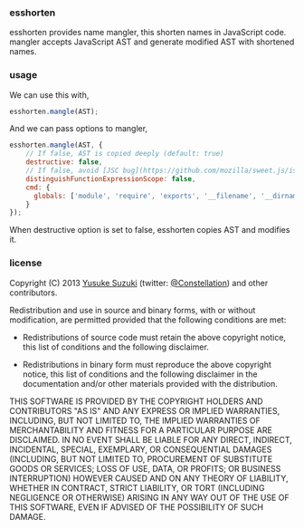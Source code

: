 ### esshorten

esshorten provides name mangler, this shorten names in JavaScript code. mangler accepts JavaScript AST and generate modified AST with shortened names.

### usage

We can use this with,

```js
esshorten.mangle(AST);
```

And we can pass options to mangler,

```js
esshorten.mangle(AST, {
    // If false, AST is copied deeply (default: true)
    destructive: false,
    // If false, avoid [JSC bug](https://github.com/mozilla/sweet.js/issues/138) (default: false)
    distinguishFunctionExpressionScope: false,
    cmd: {
      globals: ['module', 'require', 'exports', '__filename', '__dirname']
    }
});
```

When destructive option is set to false, esshorten copies AST and modifies it.

### license

Copyright (C) 2013 [Yusuke Suzuki](http://github.com/Constellation)
 (twitter: [@Constellation](http://twitter.com/Constellation)) and other contributors.

Redistribution and use in source and binary forms, with or without
modification, are permitted provided that the following conditions are met:

  * Redistributions of source code must retain the above copyright
    notice, this list of conditions and the following disclaimer.

  * Redistributions in binary form must reproduce the above copyright
    notice, this list of conditions and the following disclaimer in the
    documentation and/or other materials provided with the distribution.

THIS SOFTWARE IS PROVIDED BY THE COPYRIGHT HOLDERS AND CONTRIBUTORS "AS IS"
AND ANY EXPRESS OR IMPLIED WARRANTIES, INCLUDING, BUT NOT LIMITED TO, THE
IMPLIED WARRANTIES OF MERCHANTABILITY AND FITNESS FOR A PARTICULAR PURPOSE
ARE DISCLAIMED. IN NO EVENT SHALL <COPYRIGHT HOLDER> BE LIABLE FOR ANY
DIRECT, INDIRECT, INCIDENTAL, SPECIAL, EXEMPLARY, OR CONSEQUENTIAL DAMAGES
(INCLUDING, BUT NOT LIMITED TO, PROCUREMENT OF SUBSTITUTE GOODS OR SERVICES;
LOSS OF USE, DATA, OR PROFITS; OR BUSINESS INTERRUPTION) HOWEVER CAUSED AND
ON ANY THEORY OF LIABILITY, WHETHER IN CONTRACT, STRICT LIABILITY, OR TORT
(INCLUDING NEGLIGENCE OR OTHERWISE) ARISING IN ANY WAY OUT OF THE USE OF
THIS SOFTWARE, EVEN IF ADVISED OF THE POSSIBILITY OF SUCH DAMAGE.

